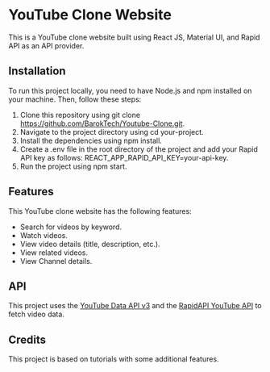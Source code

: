 # YouTube Clone Website

This is a YouTube clone website built using React JS, Material UI, and Rapid API as an API provider.

## Installation

To run this project locally, you need to have Node.js and npm installed on your machine. Then, follow these steps:

1. Clone this repository using git clone https://github.com/BarokTech/Youtube-Clone.git.
2. Navigate to the project directory using cd your-project.
3. Install the dependencies using npm install.
4. Create a .env file in the root directory of the project and add your Rapid API key as follows: REACT_APP_RAPID_API_KEY=your-api-key.
5. Run the project using npm start.

## Features

This YouTube clone website has the following features:

- Search for videos by keyword.
- Watch videos.
- View video details (title, description, etc.).
- View related videos.
- View Channel details.


## API

This project uses the [YouTube Data API v3](https://developers.google.com/youtube/v3) and the [RapidAPI YouTube API](https://rapidapi.com/marketplace/youtube-googleapis-googleapiscom) to fetch video data.

## Credits

This project is based on tutorials with some additional features.
